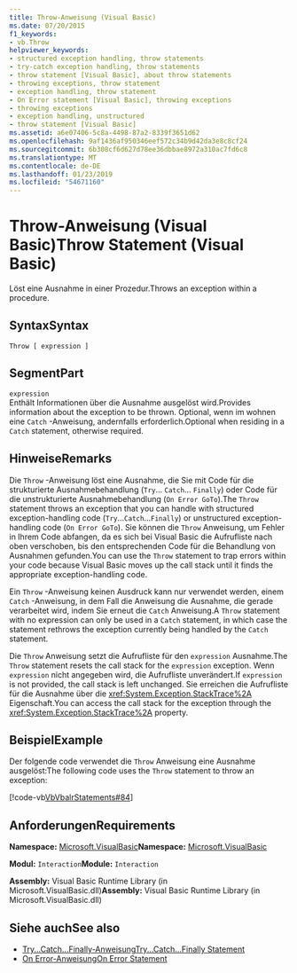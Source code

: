 ```yaml
---
title: Throw-Anweisung (Visual Basic)
ms.date: 07/20/2015
f1_keywords:
- vb.Throw
helpviewer_keywords:
- structured exception handling, throw statements
- try-catch exception handling, throw statements
- throw statement [Visual Basic], about throw statements
- throwing exceptions, throw statement
- exception handling, throw statement
- On Error statement [Visual Basic], throwing exceptions
- throwing exceptions
- exception handling, unstructured
- throw statement [Visual Basic]
ms.assetid: a6e07406-5c8a-4498-87a2-8339f3651d62
ms.openlocfilehash: 9af1436af950346eef572c34b9d42da3e8c8cf24
ms.sourcegitcommit: 6b308cf6d627d78ee36dbbae8972a310ac7fd6c8
ms.translationtype: MT
ms.contentlocale: de-DE
ms.lasthandoff: 01/23/2019
ms.locfileid: "54671160"
---
```

# <a name="throw-statement-visual-basic"></a><span data-ttu-id="6fe1c-102">Throw-Anweisung (Visual Basic)</span><span class="sxs-lookup"><span data-stu-id="6fe1c-102">Throw Statement (Visual Basic)</span></span>
<span data-ttu-id="6fe1c-103">Löst eine Ausnahme in einer Prozedur.</span><span class="sxs-lookup"><span data-stu-id="6fe1c-103">Throws an exception within a procedure.</span></span>  
  
## <a name="syntax"></a><span data-ttu-id="6fe1c-104">Syntax</span><span class="sxs-lookup"><span data-stu-id="6fe1c-104">Syntax</span></span>  
  
```  
Throw [ expression ]  
```  
  
## <a name="part"></a><span data-ttu-id="6fe1c-105">Segment</span><span class="sxs-lookup"><span data-stu-id="6fe1c-105">Part</span></span>  
 `expression`  
 <span data-ttu-id="6fe1c-106">Enthält Informationen über die Ausnahme ausgelöst wird.</span><span class="sxs-lookup"><span data-stu-id="6fe1c-106">Provides information about the exception to be thrown.</span></span> <span data-ttu-id="6fe1c-107">Optional, wenn im wohnen eine `Catch` -Anweisung, andernfalls erforderlich.</span><span class="sxs-lookup"><span data-stu-id="6fe1c-107">Optional when residing in a `Catch` statement, otherwise required.</span></span>  
  
## <a name="remarks"></a><span data-ttu-id="6fe1c-108">Hinweise</span><span class="sxs-lookup"><span data-stu-id="6fe1c-108">Remarks</span></span>  
 <span data-ttu-id="6fe1c-109">Die `Throw` -Anweisung löst eine Ausnahme, die Sie mit Code für die strukturierte Ausnahmebehandlung (`Try`... `Catch`... `Finally`) oder Code für die unstrukturierte Ausnahmebehandlung (`On Error GoTo`).</span><span class="sxs-lookup"><span data-stu-id="6fe1c-109">The `Throw` statement throws an exception that you can handle with structured exception-handling code (`Try`...`Catch`...`Finally`) or unstructured exception-handling code (`On Error GoTo`).</span></span> <span data-ttu-id="6fe1c-110">Sie können die `Throw` Anweisung, um Fehler in Ihrem Code abfangen, da es sich bei Visual Basic die Aufrufliste nach oben verschoben, bis den entsprechenden Code für die Behandlung von Ausnahmen gefunden.</span><span class="sxs-lookup"><span data-stu-id="6fe1c-110">You can use the `Throw` statement to trap errors within your code because Visual Basic moves up the call stack until it finds the appropriate exception-handling code.</span></span>  
  
 <span data-ttu-id="6fe1c-111">Ein `Throw` -Anweisung keinen Ausdruck kann nur verwendet werden, einem `Catch` -Anweisung, in dem Fall die Anweisung die Ausnahme, die gerade verarbeitet wird, indem Sie erneut die `Catch` Anweisung.</span><span class="sxs-lookup"><span data-stu-id="6fe1c-111">A `Throw` statement with no expression can only be used in a `Catch` statement, in which case the statement rethrows the exception currently being handled by the `Catch` statement.</span></span>  
  
 <span data-ttu-id="6fe1c-112">Die `Throw` Anweisung setzt die Aufrufliste für den `expression` Ausnahme.</span><span class="sxs-lookup"><span data-stu-id="6fe1c-112">The `Throw` statement resets the call stack for the `expression` exception.</span></span> <span data-ttu-id="6fe1c-113">Wenn `expression` nicht angegeben wird, die Aufrufliste unverändert.</span><span class="sxs-lookup"><span data-stu-id="6fe1c-113">If `expression` is not provided, the call stack is left unchanged.</span></span> <span data-ttu-id="6fe1c-114">Sie erreichen die Aufrufliste für die Ausnahme über die <xref:System.Exception.StackTrace%2A> Eigenschaft.</span><span class="sxs-lookup"><span data-stu-id="6fe1c-114">You can access the call stack for the exception through the <xref:System.Exception.StackTrace%2A> property.</span></span>  
  
## <a name="example"></a><span data-ttu-id="6fe1c-115">Beispiel</span><span class="sxs-lookup"><span data-stu-id="6fe1c-115">Example</span></span>  
 <span data-ttu-id="6fe1c-116">Der folgende code verwendet die `Throw` Anweisung eine Ausnahme ausgelöst:</span><span class="sxs-lookup"><span data-stu-id="6fe1c-116">The following code uses the `Throw` statement to throw an exception:</span></span>  
  
 [!code-vb[VbVbalrStatements#84](../../../visual-basic/language-reference/error-messages/codesnippet/VisualBasic/throw-statement_1.vb)]  
  
## <a name="requirements"></a><span data-ttu-id="6fe1c-117">Anforderungen</span><span class="sxs-lookup"><span data-stu-id="6fe1c-117">Requirements</span></span>  
 <span data-ttu-id="6fe1c-118">**Namespace:** [Microsoft.VisualBasic](../../../visual-basic/language-reference/runtime-library-members.md)</span><span class="sxs-lookup"><span data-stu-id="6fe1c-118">**Namespace:** [Microsoft.VisualBasic](../../../visual-basic/language-reference/runtime-library-members.md)</span></span>  
  
 <span data-ttu-id="6fe1c-119">**Modul:** `Interaction`</span><span class="sxs-lookup"><span data-stu-id="6fe1c-119">**Module:** `Interaction`</span></span>  
  
 <span data-ttu-id="6fe1c-120">**Assembly:** Visual Basic Runtime Library (in Microsoft.VisualBasic.dll)</span><span class="sxs-lookup"><span data-stu-id="6fe1c-120">**Assembly:** Visual Basic Runtime Library (in Microsoft.VisualBasic.dll)</span></span>  
  
## <a name="see-also"></a><span data-ttu-id="6fe1c-121">Siehe auch</span><span class="sxs-lookup"><span data-stu-id="6fe1c-121">See also</span></span>
- [<span data-ttu-id="6fe1c-122">Try...Catch...Finally-Anweisung</span><span class="sxs-lookup"><span data-stu-id="6fe1c-122">Try...Catch...Finally Statement</span></span>](../../../visual-basic/language-reference/statements/try-catch-finally-statement.md)
- [<span data-ttu-id="6fe1c-123">On Error-Anweisung</span><span class="sxs-lookup"><span data-stu-id="6fe1c-123">On Error Statement</span></span>](../../../visual-basic/language-reference/statements/on-error-statement.md)

